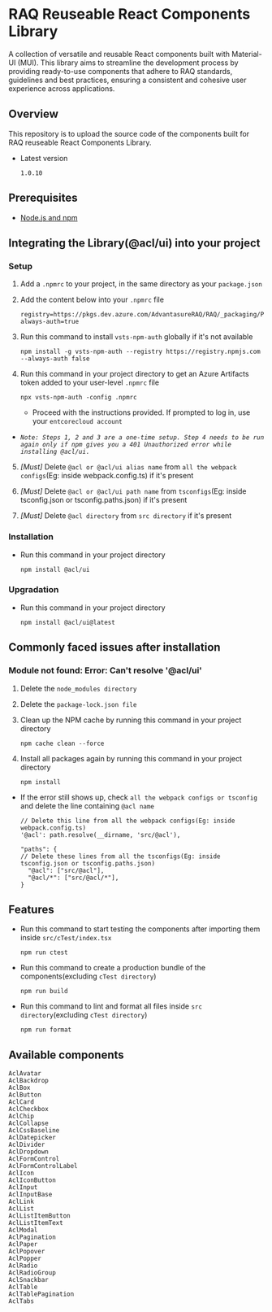 # RAQ Reuseable React Components Library

A collection of versatile and reusable React components built with Material-UI (MUI). This library aims to streamline the development process by providing ready-to-use components that adhere to RAQ standards, guidelines and best practices, ensuring a consistent and cohesive user experience across applications.

## Overview

This repository is to upload the source code of the components built for RAQ reuseable React Components Library.

- Latest version

  ```
  1.0.10
  ```

## Prerequisites

- [Node.js and npm](https://docs.npmjs.com/downloading-and-installing-node-js-and-npm)

## Integrating the Library(@acl/ui) into your project

### Setup

1. Add a `.npmrc` to your project, in the same directory as your `package.json`

2. Add the content below into your `.npmrc` file

   ```
   registry=https://pkgs.dev.azure.com/AdvantasureRAQ/RAQ/_packaging/Prod/npm/registry/
   always-auth=true
   ```

3. Run this command to install `vsts-npm-auth` globally if it's not available

   ```
   npm install -g vsts-npm-auth --registry https://registry.npmjs.com --always-auth false
   ```

4. Run this command in your project directory to get an Azure Artifacts token added to your user-level `.npmrc` file

   ```
   npx vsts-npm-auth -config .npmrc
   ```

   - Proceed with the instructions provided. If prompted to log in, use your `entcorecloud account`

- _`Note: Steps 1, 2 and 3 are a one-time setup. Step 4 needs to be run again only if npm gives you a 401 Unauthorized error while installing @acl/ui.`_

5. _[Must]_ Delete `@acl or @acl/ui alias name` from `all the webpack configs`(Eg: inside webpack.config.ts) if it's present

6. _[Must]_ Delete `@acl or @acl/ui path name` from `tsconfigs`(Eg: inside tsconfig.json or tsconfig.paths.json) if it's present

7. _[Must]_ Delete `@acl directory` from `src directory` if it's present

### Installation

- Run this command in your project directory

  ```
  npm install @acl/ui
  ```

### Upgradation

- Run this command in your project directory

  ```
  npm install @acl/ui@latest
  ```

## Commonly faced issues after installation

### Module not found: Error: Can't resolve '@acl/ui'

1. Delete the `node_modules directory`

2. Delete the `package-lock.json file`

3. Clean up the NPM cache by running this command in your project directory

   ```
   npm cache clean --force
   ```

4. Install all packages again by running this command in your project directory

   ```
   npm install
   ```

- If the error still shows up, check `all the webpack configs or tsconfig` and delete the line containing `@acl name`

  ```
  // Delete this line from all the webpack configs(Eg: inside webpack.config.ts)
  '@acl': path.resolve(__dirname, 'src/@acl'),
  ```

  ```
  "paths": {
  // Delete these lines from all the tsconfigs(Eg: inside tsconfig.json or tsconfig.paths.json)
    "@acl": ["src/@acl"],
    "@acl/*": ["src/@acl/*"],
  }
  ```

## Features

- Run this command to start testing the components after importing them inside `src/cTest/index.tsx`

  ```
  npm run ctest
  ```

- Run this command to create a production bundle of the components(excluding `cTest directory`)

  ```
  npm run build
  ```

- Run this command to lint and format all files inside `src directory`(excluding `cTest directory`)

  ```
  npm run format
  ```

## Available components

```
AclAvatar
AclBackdrop
AclBox
AclButton
AclCard
AclCheckbox
AclChip
AclCollapse
AclCssBaseline
AclDatepicker
AclDivider
AclDropdown
AclFormControl
AclFormControlLabel
AclIcon
AclIconButton
AclInput
AclInputBase
AclLink
AclList
AclListItemButton
AclListItemText
AclModal
AclPagination
AclPaper
AclPopover
AclPopper
AclRadio
AclRadioGroup
AclSnackbar
AclTable
AclTablePagination
AclTabs
```
